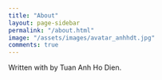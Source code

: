 ```yaml
---
title: "About"
layout: page-sidebar
permalink: "/about.html"
image: "/assets/images/avatar_anhhdt.jpg"
comments: true
---
```

Written with <i class="fa fa-heart text-danger"></i> by Tuan Anh Ho Dien.
